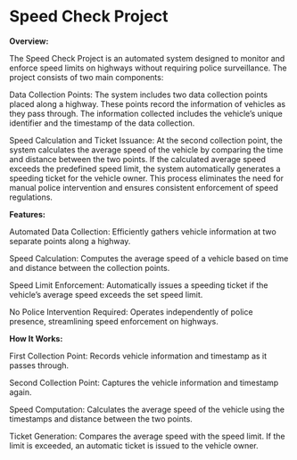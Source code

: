 # Speed Check Project

**Overview:**

The Speed Check Project is an automated system designed to monitor and enforce speed limits on highways without requiring police surveillance. The project consists of two main components:

Data Collection Points: The system includes two data collection points placed along a highway. These points record the information of vehicles as they pass through. The information collected includes the vehicle’s unique identifier and the timestamp of the data collection.

Speed Calculation and Ticket Issuance: At the second collection point, the system calculates the average speed of the vehicle by comparing the time and distance between the two points. If the calculated average speed exceeds the predefined speed limit, the system automatically generates a speeding ticket for the vehicle owner. This process eliminates the need for manual police intervention and ensures consistent enforcement of speed regulations.

**Features:**

Automated Data Collection: Efficiently gathers vehicle information at two separate points along a highway.

Speed Calculation: Computes the average speed of a vehicle based on time and distance between the collection points.

Speed Limit Enforcement: Automatically issues a speeding ticket if the vehicle’s average speed exceeds the set speed limit.

No Police Intervention Required: Operates independently of police presence, streamlining speed enforcement on highways.

**How It Works:**

First Collection Point: Records vehicle information and timestamp as it passes through.

Second Collection Point: Captures the vehicle information and timestamp again.

Speed Computation: Calculates the average speed of the vehicle using the timestamps and distance between the two points.

Ticket Generation: Compares the average speed with the speed limit. If the limit is exceeded, an automatic ticket is issued to the vehicle owner.
